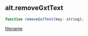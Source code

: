 ## alt.removeGxtText

```js
function removeGxtText(key: string);
```

[filename](method_removeGxtText_m.md ':include')